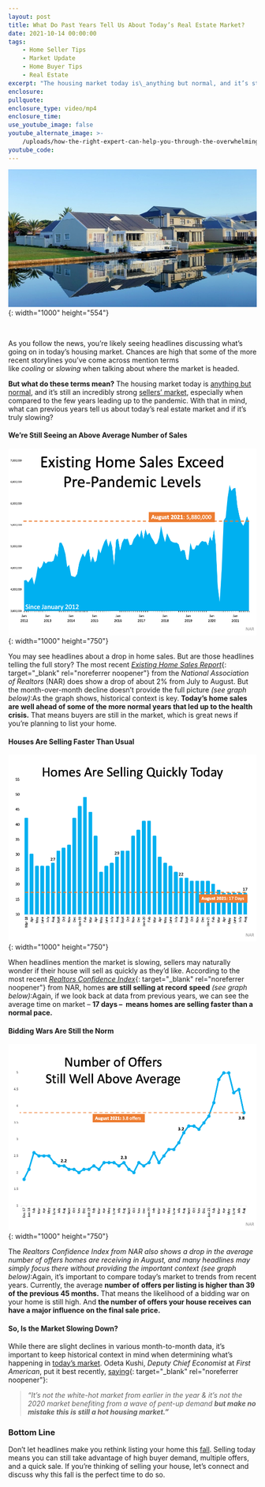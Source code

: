 ```yaml
---
layout: post
title: What Do Past Years Tell Us About Today’s Real Estate Market?
date: 2021-10-14 00:00:00
tags:
    - Home Seller Tips
    - Market Update
    - Home Buyer Tips
    - Real Estate
excerpt: "The housing market today is\_anything but normal, and it’s still an incredibly strong\_sellers’ market, especially when compared to the few years leading up to the pandemic. With that in mind, what can previous years tell us about today’s real estate market and if it’s truly slowing?"
enclosure:
pullquote:
enclosure_type: video/mp4
enclosure_time:
use_youtube_image: false
youtube_alternate_image: >-
    /uploads/how-the-right-expert-can-help-you-through-the-overwhelming-market-29.png
youtube_code:
---
```

<!-- wp:cover {"url":"https://bt-wpstatic.freetls.fastly.net/wp-content/blogs.dir/7201/files/2021/10/pexels-frans-van-heerden-1438832-scaled.jpg","id":672} --><!-- wp:paragraph {"align":"center","placeholder":"Write title…","fontSize":"large"} -->

![](/uploads/pexels-frans-van-heerden-1438832.jpg){: width="1000" height="554"}
<!-- /wp:paragraph --><!-- /wp:cover --><!-- wp:paragraph -->

&nbsp;
<!-- /wp:paragraph --><!-- wp:paragraph -->

As you follow the news, you’re likely seeing headlines discussing what’s going on in today’s housing market. Chances are high that some of the more recent storylines you’ve come across mention terms like&nbsp;*cooling*&nbsp;or&nbsp;*slowing*&nbsp;when talking about where the market is headed.
<!-- /wp:paragraph --><!-- wp:paragraph -->

**But what do these terms mean?**&nbsp;The housing market today is&nbsp;[anything but normal](https://www.buyandsellvero.com/blog/5-reasons-todays-housing-market-is-anything-but-normal/), and it’s still an incredibly strong&nbsp;[sellers’ market](https://www.buyandsellvero.com/blog/sellers-are-in-a-sweet-spot/), especially when compared to the few years leading up to the pandemic. With that in mind, what can previous years tell us about today’s real estate market and if it’s truly slowing?
<!-- /wp:paragraph --><!-- wp:heading {"level":4} -->

#### **We’re Still Seeing an Above Average Number of Sales**<!-- /wp:heading --><!-- wp:image {"align":"center","id":99571,"linkDestination":"custom"} -->

![](/uploads/20211014-mem-eng-1.png){: width="1000" height="750"}
<!-- /wp:image --><!-- wp:paragraph -->

You may see headlines about a drop in home sales. But are those headlines telling the full story? The most recent&nbsp;[*Existing Home Sales Report*](https://www.nar.realtor/newsroom/existing-home-sales-recede-2-0-in-august){: target="_blank" rel="noreferrer noopener"}&nbsp;from the&nbsp;*National Association of Realtors&nbsp;*(NAR) does show a drop of about 2% from July to August. But the month-over-month decline doesn’t provide the full picture&nbsp;*(see graph below)*\:As the graph shows, historical context is key.&nbsp;**Today’s home sales are well ahead of some of the more normal years that led up to the health crisis.**&nbsp;That means buyers are still in the market, which is great news if you’re planning to list your home.
<!-- /wp:paragraph --><!-- wp:heading {"level":4} -->

#### **Houses Are Selling Faster Than Usual**<!-- /wp:heading --><!-- wp:image {"align":"center","id":99572,"linkDestination":"custom"} -->

![](/uploads/20211014-mem-eng-2.png){: width="1000" height="750"}
<!-- /wp:image --><!-- wp:paragraph -->

When headlines mention the market is slowing, sellers may naturally wonder if their house will sell as quickly as they’d like. According to the most recent&nbsp;[*Realtors Confidence Index*](https://cdn.nar.realtor/sites/default/files/documents/2021-08-realtors-conference-index-09-22-2021_0.pdf){: target="_blank" rel="noreferrer noopener"}&nbsp;from NAR, homes&nbsp;**are still selling at record**&nbsp;**speed**&nbsp;*(see graph below)*\:Again, if we look back at data from previous years, we can see the average time on market –&nbsp;**17 days –&nbsp; means homes are selling faster than a normal pace.**
<!-- /wp:paragraph --><!-- wp:heading {"level":4} -->

#### **Bidding Wars Are Still the Norm**<!-- /wp:heading --><!-- wp:image {"align":"center","id":99573,"linkDestination":"custom"} -->

![](/uploads/20211014-mem-eng-3.png){: width="1000" height="750"}
<!-- /wp:image --><!-- wp:paragraph -->

The&nbsp;*Realtors Confidence Index&nbsp;*from NAR also shows a drop in the average number of offers homes are receiving in August, and many headlines may simply focus there without providing the important context&nbsp;*(see graph below)*\:Again, it’s important to compare today’s market to trends from recent years. Currently, the average&nbsp;**number of**&nbsp;**offers per listing is higher than 39 of the previous 45 months.**&nbsp;That means the likelihood of a bidding war on your home is still high. And&nbsp;**the number of offers your house receives can have a major influence on the final sale price.**
<!-- /wp:paragraph --><!-- wp:heading {"level":4} -->

#### **So, Is the Market Slowing Down?**<!-- /wp:heading --><!-- wp:paragraph -->

While there are slight declines in various month-to-month data, it’s important to keep historical context in mind when determining what’s happening in&nbsp;[today’s market](https://www.buyandsellvero.com/blog/why-2021-is-still-the-year-to-sell-your-house/). Odeta Kushi,&nbsp;*Deputy Chief Economist*&nbsp;at&nbsp;*First American*, put it best recently,&nbsp;[saying](https://twitter.com/odetakushi/status/1435594052456570885){: target="_blank" rel="noreferrer noopener"}\:
<!-- /wp:paragraph --><!-- wp:quote -->

> *“It’s not the white-hot market from earlier in the year & it’s not the 2020 market benefiting from a wave of pent-up demand&nbsp;**but make no mistake this is still a hot housing market.”***<!-- /wp:quote --><!-- wp:heading {"level":3} -->

### **Bottom Line**<!-- /wp:heading --><!-- wp:paragraph -->

Don’t let headlines make you rethink listing your home this&nbsp;[f](https://www.buyandsellvero.com/blog/reasons-you-should-consider-selling-this-fall/)[all](https://www.mykcm.com/2021/09/07/reasons-you-should-consider-selling-this-fall/). Selling today means you can still take advantage of high buyer demand, multiple offers, and a quick sale. If you’re thinking of selling your house, let’s connect and discuss why this fall is the perfect time to do so.
<!-- /wp:paragraph -->
